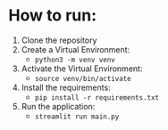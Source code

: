 # How to run:
1. Clone the repository
2. Create a Virtual Environment:
    - `python3 -m venv venv`
3. Activate the Virtual Environment:
   - `source venv/bin/activate`
4. Install the requirements:
    - `pip install -r requirements.txt`
5. Run the application:
    - ```streamlit run main.py```